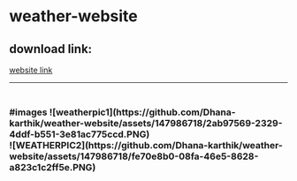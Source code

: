 # weather-website

<h2> download link:</h2>
<a href="https://655f57b99cde310a91a65e31--tubular-pika-3e6c43.netlify.app/">website link</a>
<br><hr>
<h3>
<br>
#images
![weatherpic1](https://github.com/Dhana-karthik/weather-website/assets/147986718/2ab97569-2329-4ddf-b551-3e81ac775ccd.PNG)
<br>
![WEATHERPIC2](https://github.com/Dhana-karthik/weather-website/assets/147986718/fe70e8b0-08fa-46e5-8628-a823c1c2ff5e.PNG)
